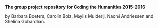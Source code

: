 **The group project repository for Coding the Humanities 2015-2016**

by Barbara Boeters, Carolin Bolz, Maylis Mulderij, Naomi Andriessen and Shelina Gobardhan. 
